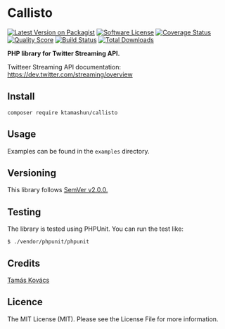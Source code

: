 # Callisto

[![Latest Version on Packagist][ico-version]][link-packagist]
[![Software License][ico-license]](LICENSE.md)
[![Coverage Status][ico-scrutinizer]][link-scrutinizer]
[![Quality Score][ico-code-quality]][link-code-quality]
[![Build Status](https://scrutinizer-ci.com/g/ktamashun/callisto/badges/build.png?b=master)](https://scrutinizer-ci.com/g/ktamashun/callisto/build-status/master)
[![Total Downloads][ico-downloads]][link-downloads]

**PHP library for Twitter Streaming API.**

Twitteer Streaming API documentation:
https://dev.twitter.com/streaming/overview

## Install

`composer require ktamashun/callisto`

## Usage

Examples can be found in the `examples` directory.

## Versioning

This library follows [SemVer v2.0.0.](http://semver.org/)

## Testing

The library is tested using PHPUnit. You can run the test like:

`$ ./vendor/phpunit/phpunit`

## Credits

[Tamás Kovács](https://github.com/ktamashun)

## Licence

The MIT License (MIT). Please see the License File for more information.

[ico-version]: https://img.shields.io/packagist/v/ktamashun/callisto.svg
[ico-license]: https://img.shields.io/badge/license-MIT-brightgreen.svg
[ico-scrutinizer]: https://img.shields.io/scrutinizer/coverage/g/ktamashun/callisto.svg
[ico-code-quality]: https://img.shields.io/scrutinizer/g/ktamashun/callisto.svg
[ico-downloads]: https://img.shields.io/packagist/dt/ktamashun/callisto.svg
[ico-build-status]: https://scrutinizer-ci.com/g/ktamashun/callisto/badges/build.png?b=master

[link-packagist]: https://packagist.org/packages/ktamashun/callisto
[link-scrutinizer]: https://scrutinizer-ci.com/g/ktamashun/callisto/code-structure
[link-code-quality]: https://scrutinizer-ci.com/g/ktamashun/callisto
[link-downloads]: https://packagist.org/packages/ktamashun/callisto
[link-buid-status]: https://scrutinizer-ci.com/g/ktamashun/callisto/build-status/master
[link-author]: https://github.com/ktamashun
